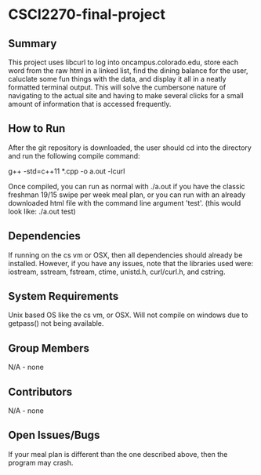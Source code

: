 # CSCI2270-final-project
## Summary
This project uses libcurl to log into oncampus.colorado.edu, store each word from the raw html in a linked list, find the dining balance for the user, caluclate some fun things with the data, and display it all in a neatly formatted terminal output.  This will solve the cumbersone nature of navigating to the actual site and having to make several clicks for a small amount of information that is accessed frequently.  

## How to Run
After the git repository is downloaded, the user should cd into the directory and run the following compile command:

g++ -std=c++11 *.cpp -o a.out -lcurl

Once compiled, you can run as normal with ./a.out if you have the classic freshman 19/15 swipe per week meal plan, or you can run with an already downloaded html file with the command line argument 'test'. (this would look like: ./a.out test)

## Dependencies
If running on the cs vm or OSX, then all dependencies should already be installed.  However, if you have any issues, note that the libraries used were: iostream, sstream, fstream, ctime, unistd.h, curl/curl.h, and cstring. 

## System Requirements
Unix based OS like the cs vm, or OSX.  Will not compile on windows due to getpass() not being available.  

## Group Members
N/A - none

## Contributors
N/A - none

## Open Issues/Bugs
If your meal plan is different than the one described above, then the program may crash.

